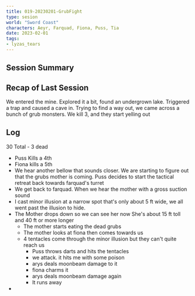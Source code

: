 ```yaml
---
title: 019-20230201-GrubFight
type: sesion
world: "Sword Coast"
characters: Aeyr, Farquad, Fiona, Puss, Tia
date: 2023-02-01
tags: 
- lyzas_tears
---
```


## Session Summary

## Recap of Last Session
We entered the mine. Explored it a bit, found an undergrown lake. Triggered a trap and caused a cave in. Trying to find a way out, we came across a bunch of grub monsters. We kill 3, and they start yelling out

## Log

30 Total - 3 dead
* Puss Kills a 4th
* Fiona kills a 5th
* We hear another bellow that sounds closer. We are starting to figure out that the grubs mother is coming. Puss decides to start the tactical retreat back towards farquad's turret
* We get back to farquad. When we hear the mother with a gross suction sound
* I cast minor illusion at a narrow spot that's only about 5 ft wide, we all went past the illusion to hide.
* The Mother drops down so we can see her now She's about 15 ft toll and 40 ft or more longer
	* The mother starts eating the dead grubs
	* The mother looks at fiona then comes towards us
	* 4 tentacles come through the minor illusion but they can't quite reach us
		* Puss throws darts and hits the tentacles
		* we attack. it hits me with some poison
		* arys deals moonbeam damage to it
		* fiona charms it
		* arys deals moonbeam damage again
		* It runs away
* 

